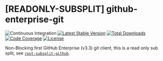# [READONLY-SUBSPLIT] github-enterprise-git


![Continuous Integration](https://github.com/php-api-clients/github-enterprise-git/workflows/Continuous%20Integration/badge.svg)
[![Latest Stable Version](https://poser.pugx.org/api-clients/github-enterprise-git/v/stable.png)](https://packagist.org/packages/api-clients/github-enterprise-git)
[![Total Downloads](https://poser.pugx.org/api-clients/github-enterprise-git/downloads.png)](https://packagist.org/packages/api-clients/github-enterprise-git)
[![Code Coverage](https://scrutinizer-ci.com/g/php-api-clients/github-enterprise-git/badges/coverage.png?b==)](https://scrutinizer-ci.com/g/php-api-clients/github-enterprise-git/?branch=)
[![License](https://poser.pugx.org/api-clients/github-enterprise-git/license.png)](https://packagist.org/packages/api-clients/github-enterprise-git)

Non-Blocking first GitHub Enterprise (v3.3) git client, this is a read only sub split, see [`root-subsplit-github`](https://github.com/php-api-clients/root-subsplit-github).
